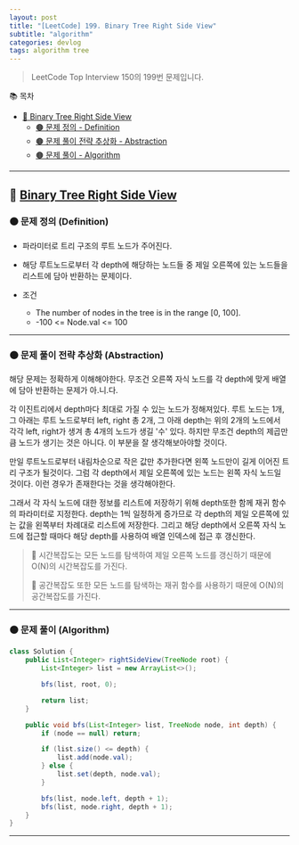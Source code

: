```yaml
---
layout: post
title: "[LeetCode] 199. Binary Tree Right Side View"
subtitle: "algorithm"
categories: devlog
tags: algorithm tree
---
```


> LeetCode Top Interview 150의 199번 문제입니다.

<!--more-->

📚 목차
- [🌱 Binary Tree Right Side View]()
  - [🟤 문제 정의 - Definition](#-문제-요약-definition)
  - [🟤 문제 풀이 전략 추상화 - Abstraction](#-문제-풀이-전략-추상화-abstraction)
  - [🟤 문제 풀이 - Algorithm](#-문제-풀이-algorithm)

----

## 🌱 [Binary Tree Right Side View](https://leetcode.com/problems/binary-tree-right-side-view/description/?envType=study-plan-v2&envId=top-interview-150)

### 🟤 문제 정의 (Definition)

- 파라미터로 트리 구조의 루트 노드가 주어진다.
- 해당 루트노드로부터 각 depth에 해당하는 노드들 중 제일 오른쪽에 있는 노드들을 리스트에 담아 반환하는 문제이다.


- 조건
  - The number of nodes in the tree is in the range [0, 100].
  - -100 <= Node.val <= 100

---

### 🟤 문제 풀이 전략 추상화 (Abstraction)

해당 문제는 정확하게 이해해야한다. 무조건 오른쪽 자식 노드를 각 depth에 맞게 배열에 담아 반환하는 문제가 아.니.다.

각 이진트리에서 depth마다 최대로 가질 수 있는 노드가 정해져있다. 루트 노드는 1개, 그 아래는 루트 노드로부터 left, right 총 2개, 그 아래 depth는 
위의 2개의 노드에서 각각 left, right가 생겨 총 4개의 노드가 생길 '수' 있다. 하지만 무조건 depth의 제곱만큼 노드가 생기는 것은 아니다. 이 부분을 잘 생각해보아야할 것이다.

만일 루트노드로부터 내림차순으로 작은 값만 추가한다면 왼쪽 노드만이 길게 이어진 트리 구조가 될것이다. 그럼 각 depth에서 제일 오른쪽에 있는 노드는 왼쪽 자식 노드일 것이다. 이런 경우가 
존재한다는 것을 생각해야한다.

그래서 각 자식 노드에 대한 정보를 리스트에 저장하기 위해 depth또한 함께 재귀 함수의 파라미터로 지정한다. depth는 1씩 일정하게 증가므로 각 depth의 제일 오른쪽에 있는 값을 왼쪽부터 차례대로 리스트에 
저장한다. 그리고 해당 depth에서 오른쪽 자식 노드에 접근할 때마다 해당 depth를 사용하여 배열 인덱스에 접근 후 갱신한다.

> 🥕 시간복잡도는 모든 노드를 탐색하여 제일 오른쪽 노드를 갱신하기 때문에 O(N)의 시간복잡도를 가진다.
> 
> 🥕 공간복잡도 또한 모든 노드를 탐색하는 재귀 함수를 사용하기 때문에 O(N)의 공간복잡도를 가진다.

---

### 🟤 문제 풀이 (Algorithm)

```java
class Solution {
    public List<Integer> rightSideView(TreeNode root) {
        List<Integer> list = new ArrayList<>();

        bfs(list, root, 0);

        return list;
    }

    public void bfs(List<Integer> list, TreeNode node, int depth) {
        if (node == null) return;

        if (list.size() <= depth) {
            list.add(node.val);
        } else {
            list.set(depth, node.val);
        }

        bfs(list, node.left, depth + 1);
        bfs(list, node.right, depth + 1);
    }
}
```

---

